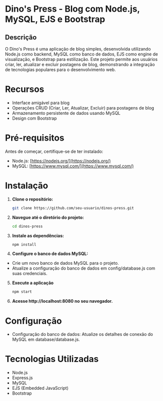 # Dino's Press - Blog com Node.js, MySQL, EJS e Bootstrap

## Descrição 
O Dino's Press é uma aplicação de blog simples, desenvolvida utilizando Node.js como backend, MySQL como banco de dados, EJS como engine de visualização, e Bootstrap para estilização. Este projeto permite aos usuários criar, ler, atualizar e excluir postagens de blog, demonstrando a integração de tecnologias populares para o desenvolvimento web.

# Recursos
- Interface amigável para blog
- Operações CRUD (Criar, Ler, Atualizar, Excluir) para postagens de blog
- Armazenamento persistente de dados usando MySQL
- Design com Bootstrap

# Pré-requisitos
Antes de começar, certifique-se de ter instalado:

- Node.js: [https://nodejs.org/](https://nodejs.org/)
- MySQL: [https://www.mysql.com/](https://www.mysql.com/)

# Instalação

1. **Clone o repositório:**

    ```bash
    git clone https://github.com/seu-usuario/dinos-press.git
    ```

2. **Navegue até o diretório do projeto:**

    ```bash
    cd dinos-press
    ```

3. **Instale as dependências:**

    ```bash
    npm install
    ```

4. **Configure o banco de dados MySQL:**

- Crie um novo banco de dados MySQL para o projeto.
- Atualize a configuração do banco de dados em config/database.js com suas credenciais.

5. **Execute a aplicação**

   ```bash
   npm start
    ```
   
6. **Acesse http://localhost:8080 no seu navegador.**

# Configuração

- Configuração do banco de dados: Atualize os detalhes de conexão do MySQL em database/database.js.

# Tecnologias Utilizadas
- Node.js
- Express.js
- MySQL
- EJS (Embedded JavaScript)
- Bootstrap